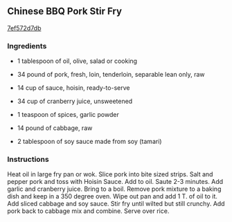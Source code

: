 ## Chinese BBQ Pork Stir Fry

[7ef572d7db](http://www.food.com/recipe/chinese-bbq-pork-stir-fry-213383)

### Ingredients

 - 1 tablespoon of oil, olive, salad or cooking

 - 34 pound of pork, fresh, loin, tenderloin, separable lean only, raw

 - 14 cup of sauce, hoisin, ready-to-serve

 - 34 cup of cranberry juice, unsweetened

 - 1 teaspoon of spices, garlic powder

 - 14 pound of cabbage, raw

 - 2 tablespoon of soy sauce made from soy (tamari)

### Instructions

Heat oil in large fry pan or wok. Slice pork into bite sized strips. Salt and pepper pork and toss with Hoisin Sauce. Add to oil. Saute 2-3 minutes. Add garlic and cranberry juice. Bring to a boil. Remove pork mixture to a baking dish and keep in a 350 degree oven. Wipe out pan and add 1 T. of oil to it. Add sliced cabbage and soy sauce. Stir fry until wilted but still crunchy. Add pork back to cabbage mix and combine. Serve over rice.
